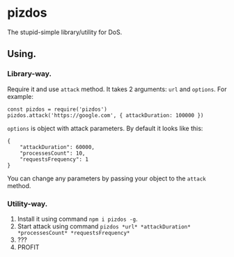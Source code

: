 # pizdos
The stupid-simple library/utility for DoS.
## Using.
### Library-way.
Require it and use `attack` method.
It takes 2 arguments: `url` and `options`.
For example:
```
const pizdos = require('pizdos')
pizdos.attack('https://google.com', { attackDuration: 100000 })
```
`options` is object with attack parameters. By default it looks like this:
```
{
    "attackDuration": 60000,
    "processesCount": 10,
    "requestsFrequency": 1
}
```
You can change any parameters by passing your object to the `attack` method.
### Utility-way.
1. Install it using command `npm i pizdos -g`.
2. Start attack using command `pizdos *url* *attackDuration* *processesCount* *requestsFrequency*`
3. ???
4. PROFIT

